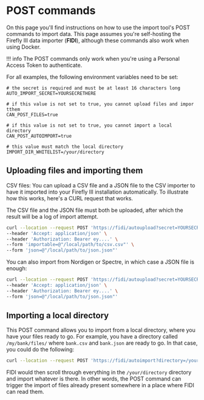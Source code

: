 # POST commands

On this page you'll find instructions on how to use the import tool's POST commands to import data. This page assumes you're self-hosting the Firefly III data importer (**FIDI**), although these commands also work when using Docker.

!!! info
    The POST commands only work when you're using a Personal Access Token to authenticate.

For all examples, the following environment variables need to be set:

```
# the secret is required and must be at least 16 characters long
AUTO_IMPORT_SECRET=YOURSECRETHERE

# if this value is not set to true, you cannot upload files and impor tthem
CAN_POST_FILES=true

# if this value is not set to true, you cannot import a local directory
CAN_POST_AUTOIMPORT=true

# this value must match the local directory
IMPORT_DIR_WHITELIST=/your/directory
```

## Uploading files and importing them

CSV files: You can upload a CSV file and a JSON file to the CSV importer to have it imported into your Firefly III installation automatically. To illustrate how this works, here's a CURL request that works.

The CSV file and the JSON file must both be uploaded, after which the result will be a log of import attempt.

```bash
curl --location --request POST 'https://fidi/autoupload?secret=YOURSECRETHERE' \
--header 'Accept: application/json' \
--header 'Authorization: Bearer ey....' \
--form 'importable=@"/local/path/to/csv.csv"' \
--form 'json=@"/local/path/to/json.json"'
```

You can also import from Nordigen or Spectre, in which case a JSON file is enough:

```bash
curl --location --request POST 'https://fidi/autoupload?secret=YOURSECRETHERE' \
--header 'Accept: application/json' \
--header 'Authorization: Bearer ey....' \
--form 'json=@"/local/path/to/json.json"'
```

## Importing a local directory

This POST command allows you to import from a local directory, where you have your files ready to go. For example, you have a directory called `/my/bank/files/` where `bank.csv` and `bank.json` are ready to go. In that case, you could do the following:

```bash
curl --location --request POST 'https://fidi/autoimport?directory=/your/directory&secret=YOURSECRETHERE'
```

FIDI would then scroll through everything in the `/your/directory` directory and import whatever is there. In other words, the POST command can trigger the import of files already present somewhere in a place where FIDI can read them.
